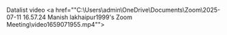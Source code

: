 Datalist video <a href=""C:\Users\admin\OneDrive\Documents\Zoom\2025-07-11 16.57.24 Manish lakhaipur1999's Zoom Meeting\video1659071955.mp4"">
